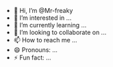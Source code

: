 - 👋 Hi, I’m @Mr-freaky
- 👀 I’m interested in ...
- 🌱 I’m currently learning ...
- 💞️ I’m looking to collaborate on ...
- 📫 How to reach me ...
- 😄 Pronouns: ...
- ⚡ Fun fact: ...

<!---
Mr-freaky/Mr-freaky is a ✨ special ✨ repository because its `README.md` (this file) appears on your GitHub profile.
You can click the Preview link to take a look at your changes.
--->

